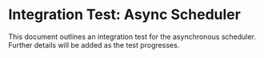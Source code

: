 # Integration Test: Async Scheduler

This document outlines an integration test for the asynchronous scheduler.  Further details will be added as the test progresses.
